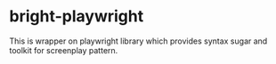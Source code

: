 # bright-playwright
This is wrapper on playwright library which provides syntax sugar and toolkit for screenplay pattern.  
